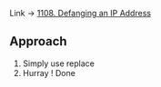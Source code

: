 Link -> [1108. Defanging an IP Address](https://leetcode.com/problems/defanging-an-ip-address/description/)

## Approach
1. Simply use replace
2. Hurray ! Done